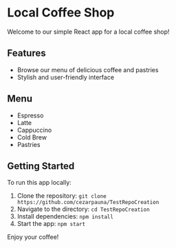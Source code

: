 # Local Coffee Shop

Welcome to our simple React app for a local coffee shop!

## Features
- Browse our menu of delicious coffee and pastries
- Stylish and user-friendly interface

## Menu
- Espresso
- Latte
- Cappuccino
- Cold Brew
- Pastries

## Getting Started
To run this app locally:
1. Clone the repository: `git clone https://github.com/cezarpauna/TestRepoCreation`
2. Navigate to the directory: `cd TestRepoCreation`
3. Install dependencies: `npm install`
4. Start the app: `npm start`

Enjoy your coffee!